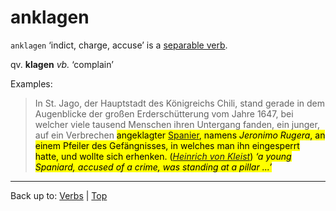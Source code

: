 # anklagen

`anklagen` ‘indict, charge, accuse’ is a [separable verb](../../separableVerbs.md).

qv. **klagen** *vb.* ‘complain’

Examples:

> In St. Jago, der Hauptstadt des Königreichs Chili, stand gerade in dem Augenblicke der großen Erderschütterung vom Jahre 1647, bei welcher viele tausend Menschen ihren Untergang fanden, ein junger, auf ein Verbrechen <mark>angeklagter<mark> [Spanier](../../../nouns/s/sp/Spanier.md), namens *Jeronimo Rugera*, an einem Pfeiler des Gefängnisses, in welches man ihn eingesperrt hatte, und wollte sich erhenken. (*[Heinrich von Kleist](../../../texts/Kleist/DasErdbebenInChili.md)*) *‘a young Spaniard, accused of a crime, was standing at a pillar ...’*

----

Back up to: [Verbs](../../index.md) | [Top](../../../index.md)
